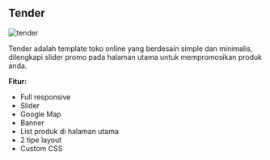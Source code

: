 Tender
------------

![tender](http://s3-ap-southeast-1.amazonaws.com/cdn2.jarvis-store.com/img/themes/tender/tender-preview.jpg)

Tender adalah template toko online yang berdesain simple dan minimalis, dilengkapi slider promo pada halaman utama untuk mempromosikan produk anda.

**Fitur:**
 - Full responsive 
 - Slider 
 - Google Map 
 - Banner
 - List produk di halaman utama
 - 2 tipe layout
 - Custom CSS
